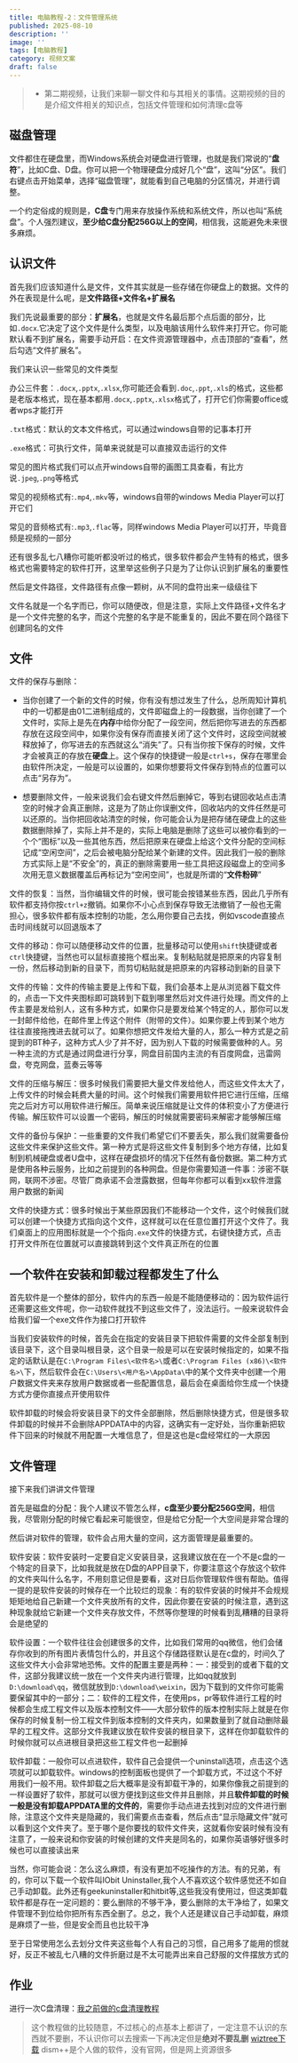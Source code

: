 ```yaml
---
title: 电脑教程-2：文件管理系统
published: 2025-08-10
description: ''
image: ''
tags: [电脑教程]
category: 视频文案
draft: false
---
```


> * 第二期视频，让我们来聊一聊文件和与其相关的事情。这期视频的目的是介绍文件相关的知识点，包括文件管理和如何清理c盘等


## 磁盘管理

文件都住在硬盘里，而Windows系统会对硬盘进行管理，也就是我们常说的“**盘符**”，比如C盘、D盘。你可以把一个物理硬盘分成好几个“盘”，这叫“分区”。我们右键点击开始菜单，选择“磁盘管理”，就能看到自己电脑的分区情况，并进行调整。

一个约定俗成的规则是，**C盘**专门用来存放操作系统和系统文件，所以也叫“系统盘”。个人强烈建议，**至少给C盘分配256G以上的空间**，相信我，这能避免未来很多麻烦。

## 认识文件

首先我们应该知道什么是文件，文件其实就是一些存储在你硬盘上的数据。文件的外在表现是什么呢，是**文件路径+文件名+扩展名**

我们先说最重要的部分：**扩展名**，也就是文件名最后那个点后面的部分，比如`.docx`.它决定了这个文件是什么类型，以及电脑该用什么软件来打开它。你可能默认看不到扩展名，需要手动开启：在文件资源管理器中，点击顶部的“查看”，然后勾选“文件扩展名”。

我们来认识一些常见的文件类型

办公三件套：`.docx`,`.pptx`,`.xlsx`,你可能还会看到`.doc`,`.ppt`,`.xls`的格式，这些都是老版本格式，现在基本都用`.docx`,`.pptx`,`.xlsx`格式了，打开它们你需要office或者wps才能打开

`.txt`格式：默认的文本文件格式，可以通过windows自带的记事本打开

`.exe`格式：可执行文件，简单来说就是可以直接双击运行的文件

常见的图片格式我们可以点开windows自带的画图工具查看，有比方说`.jpeg`,`.png`等格式

常见的视频格式有:`.mp4`,`.mkv`等，windows自带的windows Media Player可以打开它们

常见的音频格式有:`.mp3`,`.flac`等，同样windows Media Player可以打开，毕竟音频是视频的一部分

还有很多乱七八糟你可能听都没听过的格式，很多软件都会产生特有的格式，很多格式也需要特定的软件打开，这里举这些例子只是为了让你认识到扩展名的重要性

然后是文件路径，文件路径有点像一颗树，从不同的盘符出来一级级往下

文件名就是一个名字而已，你可以随便改，但是注意，实际上文件路径+文件名才是一个文件完整的名字，而这个完整的名字是不能重复的，因此不要在同个路径下创建同名的文件

## 文件

文件的保存与删除：

- 当你创建了一个新的文件的时候，你有没有想过发生了什么，总所周知计算机中的一切都是由01二进制组成的，文件即磁盘上的一段数据，当你创建了一个文件时，实际上是先在**内存**中给你分配了一段空间，然后把你写进去的东西都存放在这段空间中，如果你没有保存而直接关闭了这个文件时，这段空间就被释放掉了，你写进去的东西就这么“消失”了。只有当你按下保存的时候，文件才会被真正的存放在**硬盘**上。这个保存的快捷键一般是`ctrl+s`，保存在哪里会由软件所决定，一般是可以设置的，如果你想要将文件保存到特点的位置可以点击“另存为”。

- 想要删除文件，一般来说我们会右键文件然后删掉它，等到右键回收站点击清空的时候才会真正删除，这是为了防止你误删文件，回收站内的文件任然是可以还原的。当你把回收站清空的时候，你可能会认为是把存储在硬盘上的这些数据删除掉了，实际上并不是的，实际上电脑是删除了这些可以被你看到的一个个“图标”以及一些其他东西，然后把原来在硬盘上给这个文件分配的空间标记成“空闲空间”，之后会被电脑分配给某个新建的文件。因此我们一般的删除方式实际上是“不安全”的，真正的删除需要用一些工具把这段磁盘上的空间多次用无意义数据覆盖后再标记为“空闲空间”，也就是所谓的“**文件粉碎**”

文件的恢复：当然，当你编辑文件的时候，很可能会按错某些东西，因此几乎所有软件都支持你按`ctrl+z`撤销。如果你不小心点到保存导致无法撤销了一般也无需担心，很多软件都有版本控制的功能，怎么用你要自己去找，例如vscode直接点击时间线就可以回退版本了

文件的移动：你可以随便移动文件的位置，批量移动可以使用`shift`快捷键或者`ctrl`快捷键，当然也可以鼠标直接拖个框出来。复制粘贴就是把原来的内容复制一份，然后移动到新的目录下，而剪切粘贴就是把原来的内容移动到新的目录下

文件的传输：文件的传输主要是上传和下载，我们会基本上是从浏览器下载文件的，点击一下文件夹图标即可跳转到下载到哪里然后对文件进行处理。而文件的上传主要是发给别人，这有多种方式，如果你只是要发给某个特定的人，那你可以发一封邮件给他，在邮件里上传这个附件（附带的文件）。如果你要上传到某个地方往往直接拖拽进去就可以了。如果你想把文件发给大量的人，那么一种方式是之前提到的BT种子，这种方式人少了并不好，因为别人下载的时候需要做种的人。另一种主流的方式是通过网盘进行分享，网盘目前国内主流的有百度网盘，迅雷网盘，夸克网盘，蓝奏云等等

文件的压缩与解压：很多时候我们需要把大量文件发给他人，而这些文件太大了，上传文件的时候会耗费大量的时间。这个时候我们需要用软件把它进行压缩，压缩完之后对方可以用软件进行解压。简单来说压缩就是让文件的体积变小了方便进行传输。解压软件可以设置一个密码，解压的时候就需要密码来解密才能够解压缩

文件的备份与保护：一些重要的文件我们希望它们不要丢失，那么我们就需要备份这些文件来保护这些文件。第一种方式是将这些文件复制到多个地方存储，比如复制到机械硬盘或者U盘中，这样在硬盘损坏的情况下任然有备份数据。第二种方式是使用各种云服务，比如之前提到的各种网盘。但是你需要知道一件事：涉密不联网，联网不涉密。尽管厂商承诺不会泄露数据，但每年你都可以看到xx软件泄露用户数据的新闻

文件的快捷方式：很多时候出于某些原因我们不能移动一个文件，这个时候我们就可以创建一个快捷方式指向这个文件，这样就可以在任意位置打开这个文件了。我们桌面上的应用图标就是一个个指向`.exe`文件的快捷方式，右键快捷方式，点击打开文件所在位置就可以直接跳转到这个文件真正所在的位置

## 一个软件在安装和卸载过程都发生了什么

首先软件是一个整体的部分，软件内的东西一般是不能随便移动的：因为软件运行还需要这些文件呢，你一动软件就找不到这些文件了，没法运行。一般来说软件会给我们留一个exe文件作为接口打开软件

当我们安装软件的时候，首先会在指定的安装目录下把软件需要的文件全部复制到该目录下，这个目录叫根目录，这个目录一般是可以在安装时候指定的，如果不指定的话默认是在`C:\Program Files\<软件名>\`或者`C:\Program Files (x86)\<软件名>\`下，然后软件会在`C:\Users\<用户名>\AppData\`中的某个文件夹中创建一个用户数据文件夹来存放用户数据或者一些配置信息，最后会在桌面给你生成一个快捷方式方便你直接点开使用软件

软件卸载的时候会将安装目录下的文件全部删除，然后删除快捷方式，但是很多软件卸载的时候并不会删除APPDATA中的内容，这确实有一定好处，当你重新把软件下回来的时候就不用配置一大堆信息了，但是这也是c盘经常红的一大原因


## 文件管理

接下来我们讲讲文件管理

首先是磁盘的分配：我个人建议不管怎么样，**c盘至少要分配256G空间**，相信我，尽管刚分配的时候它看起来可能很空，但是给它分配一个大空间是非常合理的

然后讲对软件的管理，软件会占用大量的空间，这方面管理是最重要的。

软件安装：软件安装时一定要自定义安装目录，这我建议放在在一个不是c盘的一个特定的目录下，比如我就是放在D盘的APP目录下，你要注意这个存放这个软件的文件夹叫什么名字，不用刻意记但是要看，这对日后你管理软件很有帮助。值得一提的是软件安装的时候存在一个比较烂的现象：有的软件安装的时候并不会规规矩矩地给自己新建一个文件夹放所有的文件，因此你要在安装的时候注意，遇到这种现象就给它新建一个文件夹存放文件，不然等你整理的时候看到乱糟糟的目录将会是绝望的

软件设置：一个软件往往会创建很多的文件，比如我们常用的qq微信，他们会储存你收到的所有图片表情包什么的，并且这个存储路径默认是在c盘的，时间久了这些文件大小会非常地恐怖。文件的配置主要是两种：一：接受到的或者下载的文件，这部分我建议统一放在一个文件夹内进行管理，比如qq就放到`D:\download\qq`，微信就放到`D:\download\weixin`，因为下载到的文件你可能需要保留其中的一部分；二：软件的工程文件，在使用ps，pr等软件进行工程的时候都会生成工程文件以及版本控制文件——大部分软件的版本控制实际上就是在你保存的时候复制一份工程文件到版本控制的文件夹内，如果数量到了就自动删除最早的工程文件。这部分文件我建议放在软件安装的根目录下，这样在你卸载软件的时候你就可以点进根目录把这些工程文件也一起删掉

软件卸载：一般你可以点进软件，软件自己会提供一个uninstall选项，点击这个选项就可以卸载软件。windows的控制面板也提供了一个卸载方式，不过这个不好用我们一般不用。软件卸载之后大概率是没有卸载干净的，如果你像我之前提到的一样设置好了软件，那就可以很方便找到这些文件并且删除，并且**软件卸载的时候一般是没有卸载APPDATA里的文件的**，需要你手动点进去找到对应的文件进行删除，注意这个文件夹是隐藏的，我们需要点击查看，然后点击“显示隐藏文件”就可以看到这个文件夹了。至于哪个是你要找的软件文件夹，这就看你安装时候有没有注意了，一般来说和你安装的时候创建的文件夹是同名的，如果你英语够好很多时候也可以直接读出来

当然，你可能会说：怎么这么麻烦，有没有更加不吃操作的方法。有的兄弟，有的，你可以下载一个软件叫IObit Uninstaller,我个人不喜欢这个软件感觉还不如自己手动卸载。此外还有geekuninstaller和hitbit等,这些我没有使用过，但这类卸载软件都是存在一定问题的：要么删除的不够干净，要么删除的太干净给了，如果文件管理不到位给你把所有东西全删了。总之，我个人还是建议自己手动卸载，麻烦是麻烦了一些，但是安全而且也比较干净

至于日常使用怎么去划分文件夹这些每个人有自己的习惯，自己用多了能用的惯就好，反正不被乱七八糟的文件折磨过是不太可能弄出来自己舒服的文件摆放方式的

## 作业

进行一次C盘清理：[我之前做的c盘清理教程](https://www.bilibili.com/video/BV1QiuRzUEoZ/?spm_id_from=333.1387.list.card_archive.click&vd_source=fce20a7980943cad5911621e5a40e01a)
> 这个教程做的比较随意，不过核心的点基本上都讲了，一定注意不认识的东西就不要删，不认识你可以去搜索一下再决定但是**绝对不要乱删**
> [wiztree下载](https://www.diskanalyzer.com/)
> dism++是个人做的软件，没有官网，但是网上资源很多